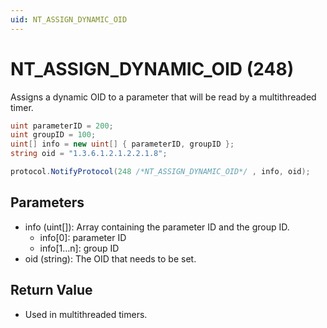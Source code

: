 ```yaml
---
uid: NT_ASSIGN_DYNAMIC_OID
---
```


# NT_ASSIGN_DYNAMIC_OID (248)

Assigns a dynamic OID to a parameter that will be read by a multithreaded timer.

```csharp
uint parameterID = 200;
uint groupID = 100;
uint[] info = new uint[] { parameterID, groupID };
string oid = "1.3.6.1.2.1.2.2.1.8";

protocol.NotifyProtocol(248 /*NT_ASSIGN_DYNAMIC_OID*/ , info, oid);
```

## Parameters

- info (uint[]): Array containing the parameter ID and the group ID.
  - info[0]: parameter ID
  - info[1…n]: group ID
- oid (string): The OID that needs to be set.

## Return Value

- Used in multithreaded timers.
